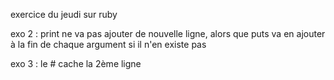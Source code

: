 <p>exercice du jeudi sur ruby</p>
<p>exo 2 : print ne va pas ajouter de nouvelle ligne, alors que puts va en ajouter à la fin de chaque argument si il n'en existe pas</p>
<p>exo 3 : le # cache la 2ème ligne</p>